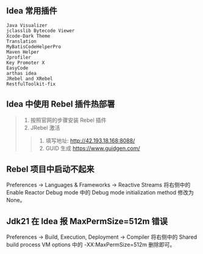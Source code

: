 ## Idea 常用插件
	Java Visualizer
	jclasslib Bytecode Viewer
    Xcode-Dark Theme
    Translation
    MyBatisCodeHelperPro
    Maven Helper
    Jprofiler
    Key Promoter X
    EasyCode
    arthas idea
    JRebel and XRebel
    RestfulToolkit-fix

## Idea 中使用 Rebel 插件热部署
> 1. 按照官网的步骤安装 Rebel 插件
> 2. JRebel 激活
>> 1. 填写地址: http://42.193.18.168:8088/
>> 2. GUID 生成  https://www.guidgen.com/

## Rebel 项目中启动不起来
Preferences -> Languages & Frameworks -> Reactive Streams
将右侧中的 Enable Reactor Debug mode 中的 Debug mode initialization method 修改为 None。

## Jdk21 在 Idea 报 MaxPermSize=512m 错误

Preferences -> Build, Execution, Deployment -> Compiler
将右侧中的 Shared build process VM options 中的 -XX:MaxPermSize=512m 删除即可。



